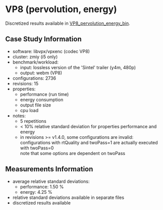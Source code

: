 # VP8 (pervolution, energy)

Discretized results available in [VP8_pervolution_energy_bin](../VP8_pervolution_energy_bin).

## Case Study Information

- software: libvpx/vpxenc (codec VP8)
- cluster: zmiy (i5 only)
- benchmark/workload:
  - input: lossless version of the 'Sintel' trailer (y4m, 480p)
  - output: webm (VP8)
- configurations: 2736
- revisions: 15
- properties:
  - performance (run time)
  - energy consumption
  - output file size
  - cpu load
- notes:
  - 5 repetitions
  - < 10% relative standard deviation for properties performance and energy
  - in revisions >= v1.4.0, some configurations are invalid:  
    configurations with rtQuality and twoPass=1 are actually executed with twoPass=0  
    note that some options are dependent on twoPass

## Measurements Information

- average relative standard deviations:
  - performance: 1.50 %
  - energy: 4.25 %
- relative standard deviations available in separate files
- discretized results available
